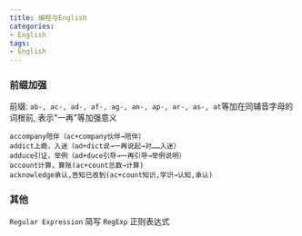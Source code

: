 ```yaml
---
title: 编程与English
categories: 
- English
tags:
- English
---
```

### 前缀加强

前缀: `ab-, ac-, ad-, af-, ag-, an-, ap-, ar-, as-, at`等加在同辅音字母的词根前, 表示"一再"等加强意义

```wiki
accompany陪伴（ac+company伙伴→陪伴）
addict上瘾，入迷（ad+dict说→一再说起→对……入迷）
adduce引证，举例（ad+duce引导→一再引导→举例说明）
account计算，算账(ac+count总数→计算)
acknowledge承认,告知已收到(ac+count知识,学识→认知,承认)
```

### 其他

`Regular Expression` 简写 `RegExp`  正则表达式

























